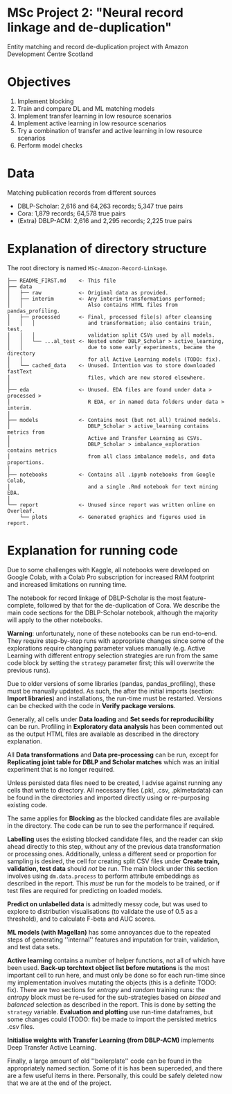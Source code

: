 # MSc Project 2: "Neural record linkage and de-duplication"
Entity matching and record de-duplication project with
Amazon Development Centre Scotland

# Objectives
1. Implement blocking
2. Train and compare DL and ML matching models
3. Implement transfer learning in low resource scenarios
4. Implement active learning in low resource scenarios
5. Try a combination of transfer and active learning in low resource scenarios
6. Perform model checks

# Data
Matching publication records from different sources

- DBLP-Scholar: 2,616 and 64,263 records; 5,347 true pairs
- Cora: 1,879 records; 64,578 true pairs
- (Extra) DBLP-ACM: 2,616 and 2,295 records; 2,225 true pairs

# Explanation of directory structure

The root directory is named `MSc-Amazon-Record-Linkage`.

```
├── README_FIRST.md    <- This file
├── data
│   ├── raw            <- Original data as provided.
│   ├── interim        <- Any interim transformations performed;
│   │                     Also contains HTML files from pandas_profiling.
│   ├── processed      <- Final, processed file(s) after cleansing
│   │   │                 and transformation; also contains train, test,
│   │   │                 validation split CSVs used by all models.
│   │   └── ...al_test <- Nested under DBLP_Scholar > active_learning,
│   │                     due to some early experiments, became the directory
│   │                     for all Active Learning models (TODO: fix).
│   └── cached_data    <- Unused. Intention was to store downloaded fastText
│                         files, which are now stored elsewhere.
│
├── eda                <- Unused. EDA files are found under data > processed >
│                         R EDA, or in named data folders under data > interim.
│
├── models             <- Contains most (but not all) trained models.
│                         DBLP_Scholar > active_learning contains metrics from
│                         Active and Transfer Learning as CSVs.
│                         DBLP_Scholar > imbalance_exploration contains metrics
│                         from all class imbalance models, and data proportions.
│
├── notebooks          <- Contains all .ipynb notebooks from Google Colab,
│                         and a single .Rmd notebook for text mining EDA.
│
└── report             <- Unused since report was written online on Overleaf.
    └── plots          <- Generated graphics and figures used in report.
```

# Explanation for running code

Due to some challenges with Kaggle, all notebooks were developed on Google
Colab, with a Colab Pro subscription for increased RAM footprint and increased
limitations on running time.

The notebook for record linkage of DBLP-Scholar is the most feature-complete,
followed by that for the de-duplication of Cora. We describe the main code
sections for the DBLP-Scholar notebook, although the majority will apply to the
other notebooks.

**Warning**: unfortunately, none of these notebooks can be run end-to-end. They
require step-by-step runs with appropriate changes since some of the
explorations require changing parameter values manually (e.g. Active Learning
with different entropy selection strategies are run from the same code block
by setting the `strategy` parameter first; this will overwrite the previous
runs).

Due to older versions of some libraries (pandas, pandas_profiling), these must
be manually updated. As such, the after the initial imports
(section: **Import libraries**) and installations, the run-time must be
restarted. Versions can be checked with the code in **Verify package versions**.

Generally, all cells under **Data loading** and
**Set seeds for reproducibility** can be run. Profiling in
**Exploratory data analysis** has been commented out as the output HTML files
are available as described in the directory explanation.

All **Data transformations** and **Data pre-processing** can be run, except for
**Replicating joint table for DBLP and Scholar matches** which was an initial
experiment that is no longer required.

Unless persisted data files need to be created, I advise against running any
cells that write to directory. All necessary files (.pkl, .csv,
.pklmetadata) can be found in the directories and imported directly using or
re-purposing existing code.

The same applies for **Blocking** as the blocked candidate files are available
in the directory. The code can be run to see the performance if required.

**Labelling** uses the existing blocked candidate files, and the reader can skip
 ahead directly to this step, without any of the previous data transformation or
 processing ones. Additionally, unless a different seed or proportion for
 sampling is desired, the cell for creating split CSV files under
 **Create train, validation, test data** should *not* be run. The main block
 under this section involves using `dm.data.process` to perform attribute
 embeddings as described in the report. This *must* be run for the models to be
 trained, or if test files are required for predicting on loaded models.

**Predict on unlabelled data** is admittedly messy code, but was used to explore
 to distribution visualisations (to validate the use of 0.5 as a threshold), and
 to calculate F-beta and AUC scores.

**ML models (with Magellan)** has some annoyances due to the repeated steps of
generating ''internal'' features and imputation for train, validation, and test
data sets.

**Active learning** contains a number of helper functions, not all of which have
 been used. **Back-up torchtext object list before mutations** is the most
 important cell to run here, and must only be done so for each run-time since
 my implementation involves mutating the objects (this is a definite TODO: fix).
 There are two sections for *entropy* and *random* training runs: the *entropy*
 block must be re-used for the sub-strategies based on *biased* and *balanced*
 selection as described in the report. This is done by setting the `strategy`
 variable. **Evaluation and plotting** use run-time dataframes, but some changes
 could (TODO: fix) be made to import the persisted metrics .csv files.

**Initialise weights with Transfer Learning (from DBLP-ACM)** implements
Deep Transfer Active Learning.

Finally, a large amount of old ''boilerplate'' code can be found in the
appropriately named section. Some of it is has been superceded, and there are a
few useful items in there. Personally, this could be safely deleted now that we
are at the end of the project.
